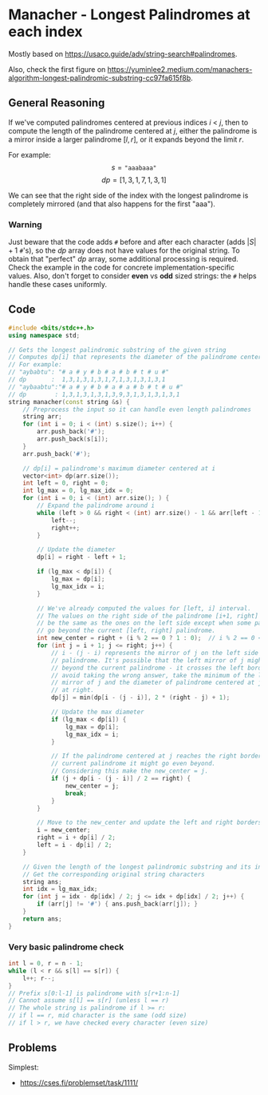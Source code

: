# Manacher - Longest Palindromes at each index
Mostly based on https://usaco.guide/adv/string-search#palindromes.

Also, check the first figure on https://yuminlee2.medium.com/manachers-algorithm-longest-palindromic-substring-cc97fa615f8b.

## General Reasoning
If we've computed palindromes centered at previous indices $i$ < $j$, then to compute the length of the palindrome centered at $j$, either the palindrome is a mirror inside a larger palindrome $[l, r]$, or it expands beyond the limit $r$.

For example: $$s = \texttt{"aaabaaa"}$$
$$ dp = [1, 3, 1, 7, 1, 3, 1]$$


We can see that the right side of the index with the longest palindrome is completely mirrored (and that also happens for the first "aaa").

### Warning
Just beware that the code adds `#` before and after each character (adds $|S| + 1$ `#`'s), so the $dp$ array does not have values for the original string. To obtain that "perfect" $dp$ array, some additional processing is required. Check the example in the code for concrete implementation-specific values. Also, don't forget to consider **even** vs **odd** sized strings: the `#` helps handle these cases uniformly.

## Code

```cpp
#include <bits/stdc++.h>
using namespace std;

// Gets the longest palindromic substring of the given string
// Computes dp[i] that represents the diameter of the palindrome centered at i
// For example:
// "aybabtu": "# a # y # b # a # b # t # u #"
// dp       :  1,3,1,3,1,3,1,7,1,3,1,3,1,3,1
// "aybaabtu":"# a # y # b # a # a # b # t # u #"
// dp        : 1,3,1,3,1,3,1,3,9,3,1,3,1,3,1,3,1
string manacher(const string &s) {
	// Preprocess the input so it can handle even length palindromes
	string arr;
	for (int i = 0; i < (int) s.size(); i++) {
		arr.push_back('#');
		arr.push_back(s[i]);
	}
	arr.push_back('#');

	// dp[i] = palindrome's maximum diameter centered at i
	vector<int> dp(arr.size());
	int left = 0, right = 0;
	int lg_max = 0, lg_max_idx = 0;
	for (int i = 0; i < (int) arr.size(); ) {
		// Expand the palindrome around i
		while (left > 0 && right < (int) arr.size() - 1 && arr[left - 1] == arr[right + 1]) {
			left--;
			right++;
		}

		// Update the diameter
		dp[i] = right - left + 1;

		if (lg_max < dp[i]) {
			lg_max = dp[i];
			lg_max_idx = i;
		}

        // We've already computed the values for [left, i] interval.
		// The values on the right side of the palindrome [i+1, right] will
		// be the same as the ones on the left side except when some palindromes
		// go beyond the current [left, right] palindrome.
		int new_center = right + (i % 2 == 0 ? 1 : 0);  // i % 2 == 0 <=> s[i] == '#' (delimiter)
		for (int j = i + 1; j <= right; j++) {
			// i - (j - i) represents the mirror of j on the left side of the
			// palindrome. It's possible that the left mirror of j might go
			// beyond the current palindrome - it crosses the left border. To
			// avoid taking the wrong answer, take the minimum of the left
			// mirror of j and the diameter of palindrome centered at j ending
			// at right.
			dp[j] = min(dp[i - (j - i)], 2 * (right - j) + 1);

			// Update the max diameter
			if (lg_max < dp[i]) {
				lg_max = dp[i];
				lg_max_idx = i;
			}

			// If the palindrome centered at j reaches the right border of the
			// current palindrome it might go even beyond.
			// Considering this make the new_center = j.
			if (j + dp[i - (j - i)] / 2 == right) {
				new_center = j;
				break;
			}
		}

		// Move to the new_center and update the left and right borders.
		i = new_center;
		right = i + dp[i] / 2;
		left = i - dp[i] / 2;
	}

    // Given the length of the longest palindromic substring and its index
    // Get the corresponding original string characters
	string ans;
    int idx = lg_max_idx;
	for (int j = idx - dp[idx] / 2; j <= idx + dp[idx] / 2; j++) {
		if (arr[j] != '#') { ans.push_back(arr[j]); }
	}
	return ans;
}
```

### Very basic palindrome check
```cpp
int l = 0, r = n - 1;
while (l < r && s[l] == s[r]) {
	l++; r--;
}
// Prefix s[0:l-1] is palindrome with s[r+1:n-1]
// Cannot assume s[l] == s[r] (unless l == r)
// The whole string is palindrome if l >= r:
// if l == r, mid character is the same (odd size)
// if l > r, we have checked every character (even size)
```

## Problems
Simplest:
- https://cses.fi/problemset/task/1111/
